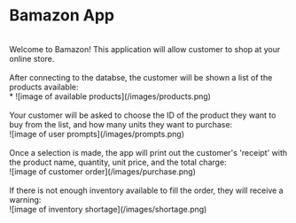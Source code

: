 # Bamazon App 
<br>
Welcome to Bamazon! This application will allow customer to shop at your online store.
<br>
<br>
After connecting to the databse, the customer will be shown a list of the products available:
<br>
* ![image of available products](/images/products.png)
 
<br>
<br>
Your customer will be asked to choose the ID of the product they want to buy from the list, and how many units they want to purchase:
<br>
![image of user prompts](/images/prompts.png)
<br>
<br>
Once a selection is made, the app will print out the customer's 'receipt' with the product name, quantity, unit price, and the total charge:
<br>
![image of customer order](/images/purchase.png)
<br>
<br>
If there is not enough inventory available to fill the order, they will receive a warning:
<br>
![image of inventory shortage](/images/shortage.png)



